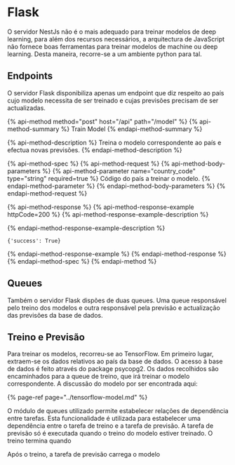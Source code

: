 # Flask

O servidor NestJs não é o mais adequado para treinar modelos de deep learning, para além dos recursos necessários, a arquitectura de JavaScript não fornece boas ferramentas para treinar modelos de machine ou deep learning. Desta maneira, recorre-se a um ambiente python para tal.

## Endpoints

O servidor Flask disponibiliza apenas um endpoint que diz respeito ao país cujo modelo necessita de ser treinado e cujas previsões precisam de ser actualizadas.

{% api-method method="post" host="/api" path="/model" %}
{% api-method-summary %}
Train Model
{% endapi-method-summary %}

{% api-method-description %}
Treina o modelo correspondente ao país e efectua novas previsões.
{% endapi-method-description %}

{% api-method-spec %}
{% api-method-request %}
{% api-method-body-parameters %}
{% api-method-parameter name="country\_code" type="string" required=true %}
Código do país a treinar o modelo.
{% endapi-method-parameter %}
{% endapi-method-body-parameters %}
{% endapi-method-request %}

{% api-method-response %}
{% api-method-response-example httpCode=200 %}
{% api-method-response-example-description %}

{% endapi-method-response-example-description %}

```
{'success': True}
```
{% endapi-method-response-example %}
{% endapi-method-response %}
{% endapi-method-spec %}
{% endapi-method %}

## Queues

Também o servidor Flask dispões de duas queues. Uma queue responsável pelo treino dos modelos e outra responsável pela previsão e actualização das previsões da base de dados.

## Treino e Previsão

Para treinar os modelos, recorreu-se ao TensorFlow.  Em primeiro lugar, extraem-se os dados relativos ao país da base de dados. O acesso à base de dados é feito através do package psycopg2. Os dados recolhidos são encaminhados para a queue de treino, que irá treinar o modelo correspondente. A discussão do modelo por ser encontrada aqui:

{% page-ref page="../tensorflow-model.md" %}

O módulo de queues utilizado permite estabelecer relações de dependência entre tarefas. Esta funcionalidade é utilizada para estabelecer uma dependência entre o tarefa de treino e a tarefa de previsão. A tarefa de previsão só é executada quando o treino do modelo estiver treinado. O treino termina quando 

Após o treino, a tarefa de previsão carrega o modelo 

